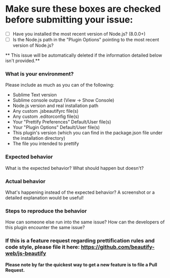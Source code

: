 # Make sure these boxes are checked before submitting your issue:
- [ ] Have you installed the most recent version of Node.js? (8.0.0+)
- [ ] Is the Node.js path in the "Plugin Options" pointing to the most recent version of Node.js?

** This issue will be automatically deleted if the information detailed below isn't provided.**

### What is your environment?
Please include as much as you can of the following:
* Sublime Text version
* Sublime console output (View -> Show Console)
* Node.js version and real installation path
* Any custom .jsbeautifyrc file(s)
* Any custom .editorconfig file(s)
* Your "Prettify Preferences" Default/User file(s) 
* Your "Plugin Options" Default/User file(s)
* This plugin's version (which you can find in the package.json file under the installation directory)
* The file you intended to prettify

### Expected behavior
What is the expected behavior? What should happen but doesn't?

### Actual behavior
What's happening instead of the expected behavior? A screenshot or a detailed explanation would be useful!

### Steps to reproduce the behavior
How can someone else run into the same issue? How can the developers of this plugin encounter the same issue?

### If this is a feature request regarding prettification rules and code style, please file it here: https://github.com/beautify-web/js-beautify

**Please note by far the quickest way to get a new feature is to file a Pull Request.**
